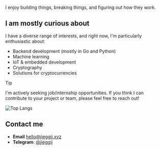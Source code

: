 I enjoy building things, breaking things, and figuring out how they work.

## I am mostly curious about
I have a diverse range of interests, and right now, I'm particularly enthusiastic about:

- Backend development (mostly in Go and Python)
- Machine learning
- IoT & embedded development
- Cryptography
- Solutions for cryptocurrencies

> [!TIP]
> I'm actively seeking job/internship opportunities. 
> If you think I can contribute to your project or team, please feel free to reach out!

![Top Langs](https://github-readme-stats.vercel.app/api/top-langs/?username=jieggii&layout=compact)

## Contact me
- **Email** [hello@jieggii.xyz](mailto:hello@jieggii.xyz)
- **Telegram**: [@jieggii](https://jieggii.t.me)
